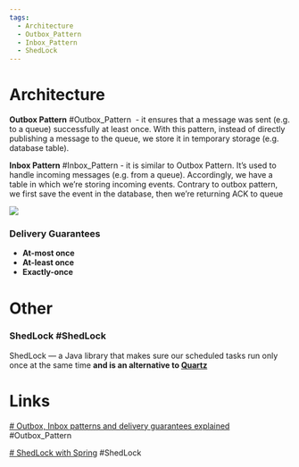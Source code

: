```yaml
---
tags:
  - Architecture
  - Outbox_Pattern
  - Inbox_Pattern
  - ShedLock
---
```

# Architecture

**Outbox Pattern** #Outbox_Pattern  - it ensures that a message was sent (e.g. to a queue) successfully at least once. With this pattern, instead of directly publishing a message to the queue, we store it in temporary storage (e.g. database table).

**Inbox Pattern** #Inbox_Pattern - it is similar to Outbox Pattern. It’s used to handle incoming messages (e.g. from a queue). Accordingly, we have a table in which we’re storing incoming events. Contrary to outbox pattern, we first save the event in the database, then we’re returning ACK to queue


![](https://event-driven.io/static/614379d9263d1b1395bf8ad305047ed3/a331c/2020-12-30-outbox.png)


### Delivery Guarantees

- **At-most once**
- **At-least once**
- **Exactly-once**

# Other

### ShedLock #ShedLock

ShedLock — a Java library that makes sure our scheduled tasks run only once at the same time **and is an alternative to [Quartz](https://www.baeldung.com/quartz)**


# Links

[# Outbox, Inbox patterns and delivery guarantees explained](https://event-driven.io/en/outbox_inbox_patterns_and_delivery_guarantees_explained/) #Outbox_Pattern 

[# ShedLock with Spring](https://www.baeldung.com/shedlock-spring) #ShedLock 
